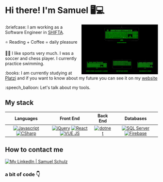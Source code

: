 # Hi there! I'm Samuel :desktop_computer::computer:

  <img align="right" src="/assets/devGif.gif" width="50%"/>

  <p>:briefcase: I am working as a Software Engineer in <a href="https://www.weareshifters.com/en/" target="_blank">SHIFTA</a>.</p>
  <p>⭐ Reading + Coffee = daily pleasure</p>
  <p>🙍‍♂️ I like sports very much. I was a soccer and chess player. I currently practice swimming.</p>
  <p>:books: I am currently studying at <a href="https://platzi.com/p/Sam99s" target="_blank">Platzi</a> and if you want to know about my future you can see it on my <a href="https://www.sam99s.com" target="_blank">website</a></p>
  
  <p>:speech_balloon: Let's talk about my tools.</p>

  ## My stack
  | Languages | Front End | Back End | Databases |
  | :---: | :---: | :---: | :---: |
  | [<img src="https://cdn.svgporn.com/logos/javascript.svg" title="Javascript" alt="Javascript" width="48px">](https://developer.mozilla.org/en-US/docs/Web/JavaScript) [<img src="https://static.cdnlogo.com/logos/c/68/c-sharp-800x800.png" title="C#" alt="CSharp" width="48px">](https://docs.microsoft.com/en-us/dotnet/csharp/) | [<img src="https://cdn.svgporn.com/logos/jquery.svg" title="jQuery" alt="jQuery" width="48px">](https://api.jquery.com/) [<img src="https://cdn.svgporn.com/logos/react.svg" title="React" alt="React" width="48px">](https://reactjs.org/) [<img src="https://cdn.svgporn.com/logos/vue.svg" title="VUE JS" alt="VUE JS" width="48px">](https://vuejs.org/) | [<img src="https://cdn.svgporn.com/logos/dotnet.svg" title=".NET" alt="dotnet" width="48px">](https://docs.microsoft.com/en-us/dotnet/) | [<img src="https://www.svgrepo.com/show/303229/microsoft-sql-server-logo.svg" title="SQL Server" alt="SQL Server" width="52px">](https://docs.microsoft.com/en-us/sql/sql-server/?view=sql-server-ver16) [<img src="https://seeklogo.com/images/F/firebase-logo-402F407EE0-seeklogo.com.png" title="Firebase" alt="Firebase" width="48px">](https://firebase.google.com/) |

  ## How to contact me
  [![My LinkedIn | Samuel Schulz](https://img.shields.io/static/v1?label=%20&message=Samuel%20Schulz&labelColor=0077B5&color=0077B5&style=for-the-badge&logo=linkedin)](https://www.linkedin.com/in/sam99s/)

  ### a bit of code 👇 ###
